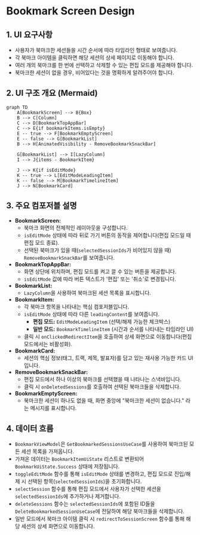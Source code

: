 
# Bookmark Screen Design

## 1. UI 요구사항
- 사용자가 북마크한 세션들을 시간 순서에 따라 타임라인 형태로 보여줍니다.
- 각 북마크 아이템을 클릭하면 해당 세션의 상세 페이지로 이동해야 합니다.
- 여러 개의 북마크를 한 번에 선택하고 삭제할 수 있는 편집 모드를 제공해야 합니다.
- 북마크한 세션이 없을 경우, 비어있다는 것을 명확하게 알려주어야 합니다.

## 2. UI 구조 개요 (Mermaid)
```mermaid
graph TD
    A[BookmarkScreen] --> B{Box}
    B --> C[Column]
    C --> D[BookmarkTopAppBar]
    C --> E{if bookmarkItems.isEmpty}
    E -- true --> F[BookmarkEmptyScreen]
    E -- false --> G[BookmarkList]
    B --> H[AnimatedVisibility - RemoveBookmarkSnackBar]

    G[BookmarkList] --> I[LazyColumn]
    I --> J{items - BookmarkItem}

    J --> K{if isEditMode}
    K -- true --> L[EditModeLeadingItem]
    K -- false --> M[BookmarkTimelineItem]
    J --> N[BookmarkCard]
```

## 3. 주요 컴포저블 설명
- **BookmarkScreen:**
    - 북마크 화면의 전체적인 레이아웃을 구성합니다.
    - `isEditMode` 상태에 따라 뒤로 가기 버튼의 동작을 제어합니다(편집 모드일 때 편집 모드 종료).
    - 선택된 북마크가 있을 때(`selectedSessionIds`가 비어있지 않을 때) `RemoveBookmarkSnackBar`를 보여줍니다.
- **BookmarkTopAppBar:**
    - 화면 상단에 위치하며, 편집 모드를 켜고 끌 수 있는 버튼을 제공합니다.
    - `isEditMode` 값에 따라 버튼 텍스트가 '편집' 또는 '취소'로 변경됩니다.
- **BookmarkList:**
    - `LazyColumn`을 사용하여 북마크된 세션 목록을 표시합니다.
- **BookmarkItem:**
    - 각 북마크 항목을 나타내는 핵심 컴포저블입니다.
    - `isEditMode` 상태에 따라 다른 `leadingContent`를 보여줍니다.
        - **편집 모드:** `EditModeLeadingItem` (선택/해제 가능한 체크박스)
        - **일반 모드:** `BookmarkTimelineItem` (시간과 순서를 나타내는 타임라인 UI)
    - 클릭 시 `onClickedRedirectItem`을 호출하여 상세 화면으로 이동합니다(편집 모드에서는 비활성화).
- **BookmarkCard:**
    - 세션의 핵심 정보(태그, 트랙, 제목, 발표자)를 담고 있는 재사용 가능한 카드 UI입니다.
- **RemoveBookmarkSnackBar:**
    - 편집 모드에서 하나 이상의 북마크를 선택했을 때 나타나는 스낵바입니다.
    - 클릭 시 `onDeletedSessions`를 호출하여 선택된 북마크들을 삭제합니다.
- **BookmarkEmptyScreen:**
    - 북마크한 세션이 하나도 없을 때, 화면 중앙에 "북마크한 세션이 없습니다." 라는 메시지를 표시합니다.

## 4. 데이터 흐름
- `BookmarkViewModel`은 `GetBookmarkedSessionsUseCase`를 사용하여 북마크된 모든 세션 목록을 가져옵니다.
- 가져온 데이터는 `BookmarkItemUiState` 리스트로 변환되어 `BookmarkUiState.Success` 상태에 저장됩니다.
- `toggleEditMode` 함수를 통해 `isEditMode` 상태를 변경하고, 편집 모드로 진입/해제 시 선택된 항목(`selectedSessionIds`)을 초기화합니다.
- `selectSession` 함수를 통해 편집 모드에서 사용자가 선택한 세션을 `selectedSessionIds`에 추가하거나 제거합니다.
- `deleteSessions` 함수는 `selectedSessionIds`에 포함된 ID들을 `DeleteBookmarkedSessionUseCase`에 전달하여 해당 북마크들을 삭제합니다.
- 일반 모드에서 북마크 아이템 클릭 시 `redirectToSessionScreen` 함수를 통해 해당 세션의 상세 화면으로 이동합니다.
